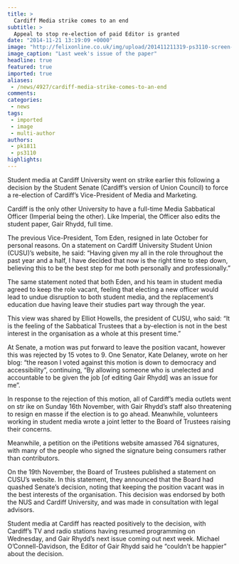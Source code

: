 ```yaml
---
title: >
  Cardiff Media strike comes to an end
subtitle: >
  Appeal to stop re-election of paid Editor is granted
date: "2014-11-21 13:19:09 +0000"
image: "http://felixonline.co.uk/img/upload/201411211319-ps3110-screen-shot-2014-11-20-at-20.28.52.png"
image_caption: "Last week's issue of the paper"
headline: true
featured: true
imported: true
aliases:
 - /news/4927/cardiff-media-strike-comes-to-an-end
comments:
categories:
 - news
tags:
 - imported
 - image
 - multi-author
authors:
 - pk1811
 - ps3110
highlights:
---
```


Student media at Cardiff University went on strike earlier this following a decision by the Student Senate (Cardiff’s version of Union Council) to force a re-election of Cardiff’s Vice-President of Media and Marketing.

Cardiff is the only other University to have a full-time Media Sabbatical Officer (Imperial being the other). Like Imperial, the Officer also edits the student paper, Gair Rhydd, full time.

The previous Vice-President, Tom Eden, resigned in late October for personal reasons. On a statement on Cardiff University Student Union (CUSU)’s website, he said: “Having given my all in the role throughout the past year and a half, I have decided that now is the right time to step down, believing this to be the best step for me both personally and professionally.”

The same statement noted that both Eden, and his team in student media agreed to keep the role vacant, feeling that electing a new officer would lead to undue disruption to both student media, and the replacement’s education due having leave their studies part way through the year.

This view was shared by Elliot Howells, the president of CUSU, who said: “It is the feeling of the Sabbatical Trustees that a by-election is not in the best interest in the organisation as a whole at this present time.”

At Senate, a motion was put forward to leave the position vacant, however this was rejected by 15 votes to 9. One Senator, Kate Delaney, wrote on her blog: “the reason I voted against this motion is down to democracy and accessibility”, continuing, “By allowing someone who is unelected and accountable to be given the job [of editing Gair Rhydd] was an issue for me”.

In response to the rejection of this motion, all of Cardiff’s media outlets went on str ike on Sunday 16th November, with Gair Rhydd’s staff also threatening to resign en masse if the election is to go ahead. Meanwhile, volunteers working in student media wrote a joint letter to the Board of Trustees raising their concerns.

Meanwhile, a petition on the iPetitions website amassed 764 signatures, with many of the people who signed the signature being consumers rather than contributors.

On the 19th November, the Board of Trustees published a statement on CUSU’s website. In this statement, they announced that the Board had quashed Senate’s decision, noting that keeping the position vacant was in the best interests of the organisation. This decision was endorsed by both the NUS and Cardiff University, and was made in consultation with legal advisors.

Student media at Cardiff has reacted positively to the decision, with Cardiff’s TV and radio stations having resumed programming on Wednesday, and Gair Rhydd’s next issue coming out next week. Michael O’Connell-Davidson, the Editor of Gair Rhydd said he “couldn’t be happier” about the decision.
